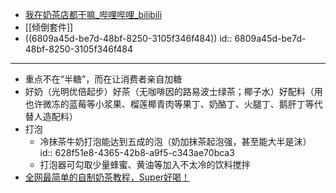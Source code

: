 - [我在奶茶店都干嘛_哔哩哔哩_bilibili](https://www.bilibili.com/video/BV1dgHGegEvS/)
- [[倾倒套件]]
- ((6809a45d-be7d-48bf-8250-3105f346f484))
  id:: 6809a45d-be7d-48bf-8250-3105f346f484
- ---
- 重点不在“半糖”，而在让消费者亲自加糖
- 好奶（光明优倍起步）好茶（无咖啡因的路易波士绿茶；椰子水）好配料（用也许微冻的蓝莓等小浆果、榴莲椰青肉等果丁、奶酪丁、火腿丁、鹅肝丁等代替人造配料）
- 打泡
	- 冷抹茶牛奶打泡能达到五成的泡（奶加抹茶起泡强，甚至能大半是沫）
	  id:: 628f51e8-4365-42b8-a9f5-c343ae70bca3
	- 打泡器可勾取少量蜂蜜、黄油等加入不太冷的饮料搅拌
- [全网最简单的自制奶茶教程，Super好喝！](https://zhuanlan.zhihu.com/p/107465523)